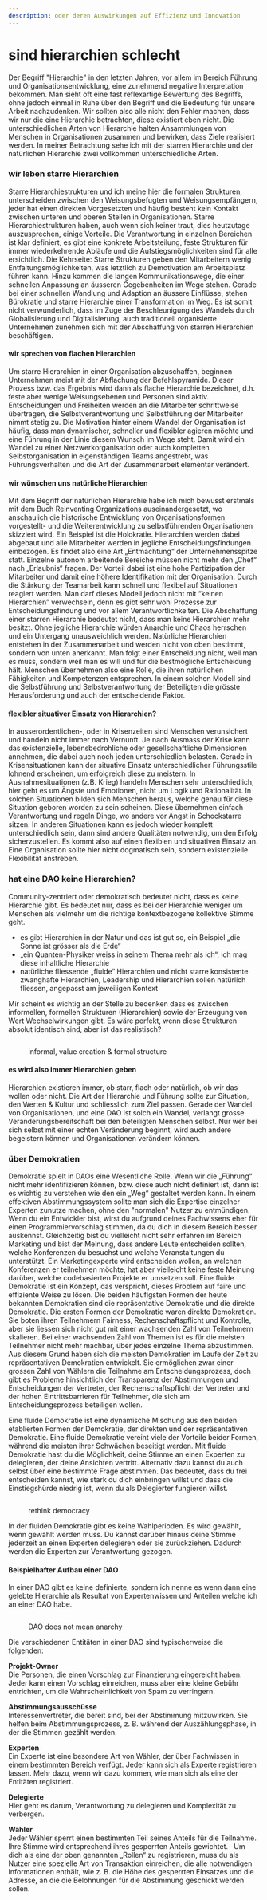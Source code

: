 ```yaml
---
description: oder deren Auswirkungen auf Effizienz und Innovation
---
```


# sind hierarchien schlecht

Der Begriff "Hierarchie" in den letzten Jahren, vor allem im Bereich Führung und Organisationsentwicklung, eine zunehmend negative Interpretation bekommen. Man sieht oft eine fast reflexartige Bewertung des Begriffs, ohne jedoch einmal in Ruhe über den Begriff und die Bedeutung für unsere Arbeit nachzudenken. Wir sollten also alle nicht den Fehler machen, dass wir nur die eine Hierarchie betrachten, diese existiert eben nicht. Die unterschiedlichen Arten von Hierarchie halten Ansammlungen von Menschen in Organisationen zusammen und bewirken, dass Ziele realisiert werden. In meiner Betrachtung sehe ich mit der starren Hierarchie und der natürlichen Hierarchie zwei vollkommen unterschiedliche Arten.

### wir leben starre Hierarchien

Starre Hierarchiestrukturen und ich meine hier die formalen Strukturen, unterscheiden zwischen den Weisungsbefugten und Weisungsempfängern, jeder hat einen direkten Vorgesetzten und häufig besteht kein Kontakt zwischen unteren und oberen Stellen in Organisationen. Starre Hierarchiestrukturen haben, auch wenn sich keiner traut, dies heutzutage auszusprechen, einige Vorteile. Die Verantwortung in einzelnen Bereichen ist klar definiert, es gibt eine konkrete Arbeitsteilung, feste Strukturen für immer wiederkehrende Abläufe und die Aufstiegsmöglichkeiten sind für alle ersichtlich. Die Kehrseite: Starre Strukturen geben den Mitarbeitern wenig Entfaltungsmöglichkeiten, was letztlich zu Demotivation am Arbeitsplatz führen kann. Hinzu kommen die langen Kommunikationswege, die einer schnellen Anpassung an äusseren Gegebenheiten im Wege stehen. Gerade bei einer schnellen Wandlung und Adaption an äussere Einflüsse, stehen Bürokratie und starre Hierarchie einer Transformation im Weg. Es ist somit nicht verwunderlich, dass im Zuge der Beschleunigung des Wandels durch Globalisierung und Digitalisierung, auch traditionell organisierte Unternehmen zunehmen sich mit der Abschaffung von starren Hierarchien beschäftigen.

#### wir sprechen von flachen Hierarchien

Um starre Hierarchien in einer Organisation abzuschaffen, beginnen Unternehmen meist mit der Abflachung der Befehlspyramide. Dieser Prozess bzw. das Ergebnis wird dann als flache Hierarchie bezeichnet, d.h. feste aber wenige Weisungsebenen und Personen sind aktiv. Entscheidungen und Freiheiten werden an die Mitarbeiter schrittweise übertragen, die Selbstverantwortung und Selbstführung der Mitarbeiter nimmt stetig zu. Die Motivation hinter einem Wandel der Organisation ist häufig, dass man dynamischer, schneller und flexibler agieren möchte und eine Führung in der Linie diesem Wunsch im Wege steht. Damit wird ein Wandel zu einer Netzwerkorganisation oder auch kompletten Selbstorganisation in eigenständigen Teams angestrebt, was Führungsverhalten und die Art der Zusammenarbeit elementar verändert.

#### wir wünschen uns natürliche Hierarchien

Mit dem Begriff der natürlichen Hierarchie habe ich mich bewusst erstmals mit dem Buch Reinventing Organizations auseinandergesetzt, wo anschaulich die historische Entwicklung von Organisationsformen vorgestellt- und die Weiterentwicklung zu selbstführenden Organisationen skizziert wird. Ein Beispiel ist die Holokratie. Hierarchien werden dabei abgebaut und alle Mitarbeiter werden in jegliche Entscheidungsfindungen einbezogen. Es findet also eine Art „Entmachtung“ der Unternehmensspitze statt. Einzelne autonom arbeitende Bereiche müssen nicht mehr den „Chef“ nach „Erlaubnis“ fragen. Der Vorteil dabei ist eine hohe Partizipation der Mitarbeiter und damit eine höhere Identifikation mit der Organisation. Durch die Stärkung der Teamarbeit kann schnell und flexibel auf Situationen reagiert werden. Man darf dieses Modell jedoch nicht mit “keinen Hierarchien” verwechseln, denn es gibt sehr wohl Prozesse zur Entscheidungsfindung und vor allem Verantwortlichkeiten. Die Abschaffung einer starren Hierarchie bedeutet nicht, dass man keine Hierarchien mehr besitzt. Ohne jegliche Hierarchie würden Anarchie und Chaos herrschen und ein Untergang unausweichlich werden. Natürliche Hierarchien entstehen in der Zusammenarbeit und werden nicht von oben bestimmt, sondern von unten anerkannt. Man folgt einer Entscheidung nicht, weil man es muss, sondern weil man es will und für die bestmögliche Entscheidung hält. Menschen übernehmen also eine Rolle, die ihren natürlichen Fähigkeiten und Kompetenzen entsprechen. In einem solchen Modell sind die Selbstführung und Selbstverantwortung der Beteiligten die grösste Herausforderung und auch der entscheidende Faktor.

#### flexibler situativer Einsatz von Hierarchien?

In ausserordentlichen-, oder in Krisenzeiten sind Menschen verunsichert und handeln nicht immer nach Vernunft. Je nach Ausmass der Krise kann das existenzielle, lebensbedrohliche oder gesellschaftliche Dimensionen annehmen, die dabei auch noch jeden unterschiedlich belasten. Gerade in Krisensituationen kann der situative Einsatz unterschiedlicher Führungsstile lohnend erscheinen, um erfolgreich diese zu meistern. In Ausnahmesituationen (z.B. Krieg) handeln Menschen sehr unterschiedlich, hier geht es um Ängste und Emotionen, nicht um Logik und Rationalität. In solchen Situationen bilden sich Menschen heraus, welche genau für diese Situation geboren worden zu sein scheinen. Diese übernehmen einfach Verantwortung und regeln Dinge, wo andere vor Angst in Schockstarre sitzen. In anderen Situationen kann es jedoch wieder komplett unterschiedlich sein, dann sind andere Qualitäten notwendig, um den Erfolg sicherzustellen. Es kommt also auf einen flexiblen und situativen Einsatz an. Eine Organisation sollte hier nicht dogmatisch sein, sondern existenzielle Flexibilität anstreben.

### hat eine DAO keine Hierarchien?

Community-zentriert oder demokratisch bedeutet nicht, dass es keine Hierarchie gibt. Es bedeutet nur, dass es bei der Hierarchie weniger um Menschen als vielmehr um die richtige kontextbezogene kollektive Stimme geht.

* es gibt Hierarchien in der Natur und das ist gut so, ein Beispiel „die Sonne ist grösser als die Erde“
* „ein Quanten-Physiker weiss in seinem Thema mehr als ich“, ich mag diese inhaltliche Hierarchie
* natürliche fliessende „fluide“ Hierarchien und nicht starre konsistente zwanghafte Hierarchien, Leadership und Hierarchien sollen natürlich fliessen, angepasst am jeweiligen Kontext

Mir scheint es wichtig an der Stelle zu bedenken dass es zwischen informellen, formellen Strukturen (Hierarchien) sowie der Erzeugung von Wert Wechselwirkungen gibt. Es wäre perfekt, wenn diese Strukturen absolut identisch sind, aber ist das realistisch?

<figure><img src="../.gitbook/assets/image (80).png" alt=""><figcaption><p>informal, value creation &#x26; formal structure</p></figcaption></figure>

#### es wird also immer Hierarchien geben

Hierarchien existieren immer, ob starr, flach oder natürlich, ob wir das wollen oder nicht. Die Art der Hierarchie und Führung sollte zur Situation, den Werten & Kultur und schliesslich zum Ziel passen. Gerade der Wandel von Organisationen, und eine DAO ist solch ein Wandel, verlangt grosse Veränderungsbereitschaft bei den beteiligten Menschen selbst. Nur wer bei sich selbst mit einer echten Veränderung beginnt, wird auch andere begeistern können und Organisationen verändern können.

### über Demokratien

Demokratie spielt in DAOs eine Wesentliche Rolle. Wenn wir die „Führung“ nicht mehr identifizieren können, bzw. diese auch nicht definiert ist, dann ist es wichtig zu verstehen wie den ein „Weg“ gestaltet werden kann. In einem effektiven Abstimmungssystem sollte man sich die Expertise einzelner Experten zunutze machen, ohne den "normalen" Nutzer zu entmündigen. Wenn du ein Entwickler bist, wirst du aufgrund deines Fachwissens eher für einen Programmiervorschlag stimmen, da du dich in diesem Bereich besser auskennst. Gleichzeitig bist du vielleicht nicht sehr erfahren im Bereich Marketing und bist der Meinung, dass andere Leute entscheiden sollten, welche Konferenzen du besuchst und welche Veranstaltungen du unterstützt. Ein Marketingexperte wird entscheiden wollen, an welchen Konferenzen er teilnehmen möchte, hat aber vielleicht keine feste Meinung darüber, welche codebasierten Projekte er umsetzen soll. Eine fluide Demokratie ist ein Konzept, das verspricht, dieses Problem auf faire und effiziente Weise zu lösen. Die beiden häufigsten Formen der heute bekannten Demokratien sind die repräsentative Demokratie und die direkte Demokratie. Die ersten Formen der Demokratie waren direkte Demokratien. Sie boten ihren Teilnehmern Fairness, Rechenschaftspflicht und Kontrolle, aber sie liessen sich nicht gut mit einer wachsenden Zahl von Teilnehmern skalieren. Bei einer wachsenden Zahl von Themen ist es für die meisten Teilnehmer nicht mehr machbar, über jedes einzelne Thema abzustimmen. Aus diesem Grund haben sich die meisten Demokratien im Laufe der Zeit zu repräsentativen Demokratien entwickelt. Sie ermöglichen zwar einer grossen Zahl von Wählern die Teilnahme am Entscheidungsprozess, doch gibt es Probleme hinsichtlich der Transparenz der Abstimmungen und Entscheidungen der Vertreter, der Rechenschaftspflicht der Vertreter und der hohen Eintrittsbarrieren für Teilnehmer, die sich am Entscheidungsprozess beteiligen wollen.

Eine fluide Demokratie ist eine dynamische Mischung aus den beiden etablierten Formen der Demokratie, der direkten und der repräsentativen Demokratie. Eine fluide Demokratie vereint viele der Vorteile beider Formen, während die meisten ihrer Schwächen beseitigt werden. Mit fluide Demokratie hast du die Möglichkeit, deine Stimme an einen Experten zu delegieren, der deine Ansichten vertritt. Alternativ dazu kannst du auch selbst über eine bestimmte Frage abstimmen. Das bedeutet, dass du frei entscheiden kannst, wie stark du dich einbringen willst und dass die Einstiegshürde niedrig ist, wenn du als Delegierter fungieren willst.

<figure><img src="../.gitbook/assets/image (75).png" alt=""><figcaption><p>rethink democracy</p></figcaption></figure>

In der fluiden Demokratie gibt es keine Wahlperioden. Es wird gewählt, wenn gewählt werden muss. Du kannst darüber hinaus deine Stimme jederzeit an einen Experten delegieren oder sie zurückziehen. Dadurch werden die Experten zur Verantwortung gezogen.

#### Beispielhafter Aufbau einer DAO

In einer DAO gibt es keine definierte, sondern ich nenne es wenn dann eine gelebte Hierarchie als Resultat von Expertenwissen und Anteilen welche ich an einer DAO habe.

<figure><img src="../.gitbook/assets/image (52).png" alt=""><figcaption><p>DAO does not mean anarchy</p></figcaption></figure>

Die verschiedenen Entitäten in einer DAO sind typischerweise die folgenden:

**Projekt-Owner**\
Die Personen, die einen Vorschlag zur Finanzierung eingereicht haben. Jeder kann einen Vorschlag einreichen, muss aber eine kleine Gebühr entrichten, um die Wahrscheinlichkeit von Spam zu verringern.

**Abstimmungsausschüsse**\
Interessenvertreter, die bereit sind, bei der Abstimmung mitzuwirken. Sie helfen beim Abstimmungsprozess, z. B. während der Auszählungsphase, in der die Stimmen gezählt werden.

**Experten** \
Ein Experte ist eine besondere Art von Wähler, der über Fachwissen in einem bestimmten Bereich verfügt. Jeder kann sich als Experte registrieren lassen. Mehr dazu, wenn wir dazu kommen, wie man sich als eine der Entitäten registriert.

**Delegierte**  \
Hier geht es darum, Verantwortung zu delegieren und Komplexität zu verbergen.

**Wähler**  \
Jeder Wähler sperrt einen bestimmten Teil seines Anteils für die Teilnahme. Ihre Stimme wird entsprechend ihres gesperrten Anteils gewichtet.   Um dich als eine der oben genannten „Rollen“ zu registrieren, muss du als Nutzer eine spezielle Art von Transaktion einreichen, die alle notwendigen Informationen enthält, wie z. B. die Höhe des gesperrten Einsatzes und die Adresse, an die die Belohnungen für die Abstimmung geschickt werden sollen.
